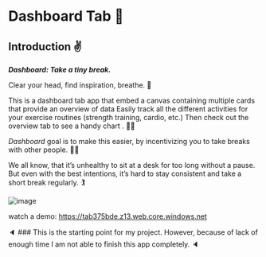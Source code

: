 # Dashboard Tab :medal_sports:

## Introduction :v:

***Dashboard: Take a tiny break.***

Clear your head, find inspiration, breathe. :handball_person:


This is a dashboard tab app that embed a canvas containing multiple cards that provide an overview of data Easily track all the different activities for your exercise routines (strength training, cardio, etc.) Then check out the overview tab to see a handy chart . :climbing_woman:
 
*Dashboard* goal is to make this easier, by incentivizing you to take breaks with other people. :weight_lifting_man:

We all know, that it’s unhealthy to sit at a desk for too long without a pause. But even with the best intentions, it’s hard to stay consistent and take a short break regularly. :golfing:



![image](https://github.com/ajmalrasouli/takeabreak/assets/88502375/dd65e664-61e3-42f2-ae71-e13b2c830fb1)



watch a demo: https://tab375bde.z13.web.core.windows.net


:speaker: ### This is the starting point for my project. However, because of lack of enough time I am not able to finish this app completely. :speaker:

